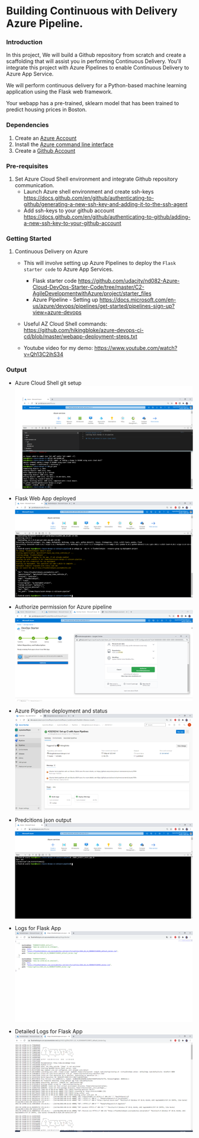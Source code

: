 # Building Continuous with Delivery Azure Pipeline.

### Introduction
In this project, We will build a Github repository from scratch and create a scaffolding that will assist you in performing Continuous Delivery. You'll integrate this project with Azure Pipelines to enable Continuous Delivery to Azure App Service.

We will perform continuous delivery for a Python-based machine learning application using the Flask web framework.

Your webapp has a pre-trained, sklearn model that has been trained to predict housing prices in Boston.

### Dependencies
1. Create an [Azure Account](https://portal.azure.com) 
2. Install the [Azure command line interface](https://docs.microsoft.com/en-us/cli/azure/install-azure-cli?view=azure-cli-latest)
3. Create a [Github Account](https://www.github.com)

### Pre-requisites
1. Set Azure Cloud Shell environment and integrate Github repository communication.
    - Launch Azure shell environment and create ssh-keys
        https://docs.github.com/en/github/authenticating-to-github/generating-a-new-ssh-key-and-adding-it-to-the-ssh-agent
    - Add ssh-keys to your github account
        https://docs.github.com/en/github/authenticating-to-github/adding-a-new-ssh-key-to-your-github-account

### Getting Started
1. Continuous Delivery on Azure
    - This will involve setting up Azure Pipelines to deploy the `Flask starter code` to Azure App Services.
        - Flask starter code 
            https://github.com/udacity/nd082-Azure-Cloud-DevOps-Starter-Code/tree/master/C2-AgileDevelopmentwithAzure/project/starter_files
        - Azure Pipeline - Setting up
            https://docs.microsoft.com/en-us/azure/devops/pipelines/get-started/pipelines-sign-up?view=azure-devops

    - Useful AZ Cloud Shell commands: https://github.com/hikingbloke/azure-devops-ci-cd/blob/master/webapp-deployment-steps.txt
    
    - Youtube video for my demo: https://www.youtube.com/watch?v=Qh13C2ihS34

### Output

- Azure Cloud Shell git setup
![screenshot - Azure policy Tag creation](./output_images/1.azure-cloud-shell-git-setup-and-modify-files.png?raw=true)

- Flask Web App deployed
![screenshot - Flask Web App deployed](./output_images/4.web-app-deployed.png?raw=true)

- Authorize permission for Azure pipeline
![screenshot - Authorize permission for Azure pipeline](./output_images/5.authorize-permissions.png?raw=true)

- Azure Pipeline deployment and status
![screenshot - Azure Pipeline deployment and status](./output_images/6.azure-pipeline-deployment-and-status.png?raw=true)

- Predcitions json output
![screenshot - Predcitions json output](./output_images/7.prediction-json-output.png?raw=true)

- Logs for Flask App
![screenshot - Logs for Flask App](./output_images/8.logs-for-running-application.png?raw=true)

- Detailed Logs for Flask App
![screenshot - Detailed Logs for Flask App](./output_images/9.logs-for-running-application.png?raw=true)